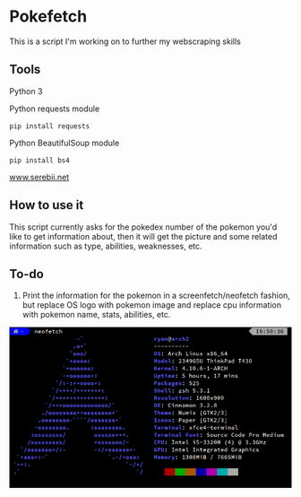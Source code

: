 # Pokefetch
This is a script I'm working on to further my webscraping skills
## Tools
Python 3

Python requests module 

```
pip install requests
```

Python BeautifulSoup module 

```
pip install bs4
```

www.serebii.net
## How to use it
This script currently asks for the pokedex number of the pokemon you'd like
to get information about, then it will get the picture and some related
information such as type, abilities, weaknesses, etc.

## To-do
1) Print the information for the pokemon in a screenfetch/neofetch fashion, but replace OS logo with pokemon image and replace cpu information with pokemon name, stats, abilities, etc.

![Alt text](imgs/neofetch.png?raw=true "Title")
